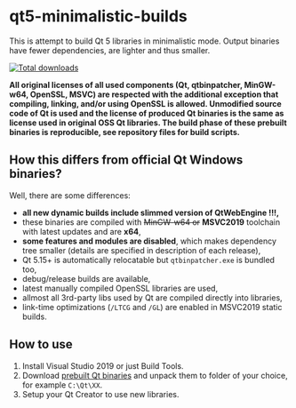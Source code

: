 # qt5-minimalistic-builds
This is attempt to build Qt 5 libraries in minimalistic mode. Output binaries have fewer dependencies, are lighter and thus smaller.

[![Total downloads](https://img.shields.io/github/downloads/martinrotter/qt5-minimalistic-builds/total.svg?maxAge=360)](https://somsubhra.com/github-release-stats/?username=martinrotter&repository=qt5-minimalistic-builds&search=0)

**All original licenses of all used components (Qt, qtbinpatcher, MinGW-w64, OpenSSL, MSVC) are respected with the additional exception that compiling, linking, and/or using OpenSSL is allowed. Unmodified source code of Qt is used and the license of produced Qt binaries is the same as license used in original OSS Qt libraries.  The build phase of these prebuilt binaries is reproducible, see repository files for build scripts.**

## How this differs from official Qt Windows binaries?
Well, there are some differences:

* **all new dynamic builds include slimmed version of QtWebEngine !!!,**
* these binaries are compiled with ~~MinGW-w64 or~~ **MSVC2019** toolchain with latest updates and are **x64**,
* **some features and modules are disabled**, which makes dependency tree smaller (details are specified in description of each release),
* Qt 5.15+ is automatically relocatable but `qtbinpatcher.exe` is bundled too,
* debug/release builds are available,
* latest manually compiled OpenSSL libraries are used,
* allmost all 3rd-party libs used by Qt are compiled directly into libraries,
* link-time optimizations (`/LTCG` and `/GL`) are enabled in MSVC2019 static builds.

## How to use
1. Install Visual Studio 2019 or just Build Tools.
2. Download [prebuilt Qt binaries](https://github.com/martinrotter/qt5-minimalistic-builds/releases) and unpack them to folder of your choice, for example `C:\Qt\XX`.
3. Setup your Qt Creator to use new libraries.
